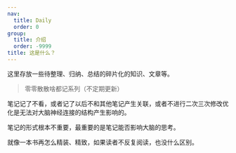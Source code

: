 ```yaml
---
nav:
  title: Daily
  order: 0
group:
  title: 介绍
  order: -9999
title: 这是什么？
---
```


这里存放一些待整理、归纳、总结的碎片化的知识、文章等。

> 零零散散啥都记系列（不定期更新）

笔记记了不看，或者记了以后不和其他笔记产生关联，或者不进行二次三次修改优化是无法对大脑神经连接的结构产生影响的。

笔记的形式根本不重要，最重要的是笔记能否影响大脑的思考。

就像一本书再怎么精装、精致，如果读者不反复阅读，也没什么区别。
